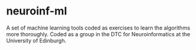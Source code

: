 neuroinf-ml
===========

A set of machine learning tools coded as exercises to learn the algorithms more thoroughly. Coded as a group in the DTC for Neuroinformatics at the University of Edinburgh.
